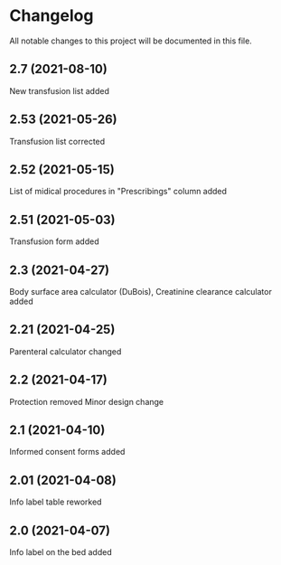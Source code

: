 # Changelog
All notable changes to this project will be documented in this file.

## 2.7 (2021-08-10)
New transfusion list added

## 2.53 (2021-05-26)
Transfusion list corrected

## 2.52 (2021-05-15)
List of midical procedures in "Prescribings" column added

## 2.51 (2021-05-03)
Transfusion form added

## 2.3 (2021-04-27)
Body surface area calculator (DuBois),
Creatinine clearance calculator added

## 2.21 (2021-04-25)
Parenteral calculator changed

## 2.2 (2021-04-17)
Protection removed
Minor design change

## 2.1 (2021-04-10)
Informed consent forms added

## 2.01 (2021-04-08)
Info label table reworked

## 2.0 (2021-04-07)
Info label on the bed added